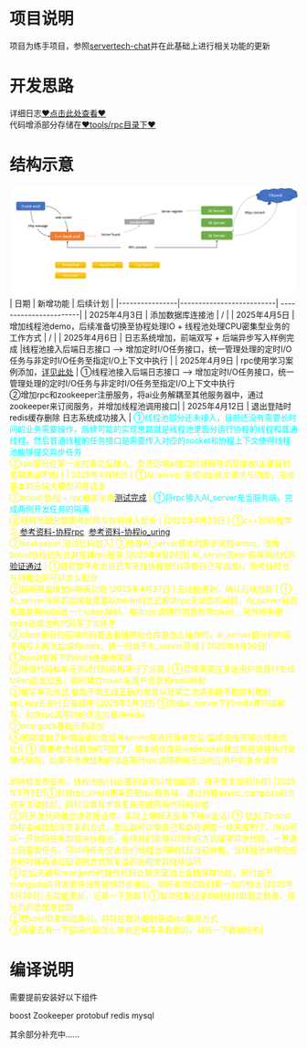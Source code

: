 # 项目说明
项目为练手项目，参照[servertech-chat](https://github.com/anarthal/servertech-chat?tab=readme-ov-file)并在此基础上进行相关功能的更新

# 开发思路 
详细日志[♥点击此处查看♥](doc/开发日志.md)
<br>代码增添部分存储在[♥tools/rpc目录下♥](./tools/rpc/)

# 结构示意
![Alt text](image/image-4.png)
| 日期           | 新增功能                 | 后续计划              |
|----------------|--------------------------| -----------------------|
| 2025年4月3日   | 添加数据库连接池      |            /              |
| 2025年4月5日   | 增加线程池demo，后续准备切换至协程处理IO + 线程池处理CPU密集型业务的工作方式 |        /            |
| 2025年4月6日   | 日志系统增加，前端双写 + 后端异步写入样例完成 |线程池接入后端日志接口 --> 增加定时I/O任务接口，统一管理处理的定时I/O任务与非定时I/O任务至指定I/O上下文中执行 |
| 2025年4月9日   | rpc使用学习案例添加，[详见此处](server/tools/rpc/readme.md) | ①线程池接入后端日志接口 --> 增加定时I/O任务接口，统一管理处理的定时I/O任务与非定时I/O任务至指定I/O上下文中执行  <br>②增加rpc和zookeeper注册服务，将ai业务解耦至其他服务器中，通过zookeeper来订阅服务，并增加线程池调用接口|
| 2025年4月12日   | 退出登陆时redis缓存删除  日志系统成功接入      |   <span style="color:cyan">①线程池部分还未接入，目前还没有需要长时间的业务需要操作，后续可能的实现思路就是线程池里面分运行协程的线程和普通线程，然后普通线程的任务接口是需要传入对应的socket和协程上下文使得线程池能够提交异步任务</span><br> <span style="color:yellow">②rpc部分在第一点完善之后接入，负责远端ai接口的调用与消息接收(主要目的是隔离ai环境)          |
| 2025年4月16日   | ①AI_server 完成http报文请求与回发，完成基本的云端大模型问答请求<br>②boost 协程 + rpc框架示例[测试完成](./tools/rpc/) |   <span style="color:cyan">①将rpc接入AI_server充当服务端，完成两侧开发任务的隔离</span>  <br><span style="color:yellow">②线程池部分要思考如何与协程接入配合</span>                |
|2025年4月23日 | ①c++20协程学习,[参考资料-协程rpc](https://github.com/jsc723/coroutine-server), [参考资料-协程io_uring](https://github.com/Codesire-Deng/co_context) <br>②zookeeper 测试代码加入| ①修改AI_server原本的异步流程demo，改成boost协程的形式并搭建rpc服务
|2025年4月26日| AI_server的rpc调用测试代码[验证通过](tools/rpc/ai_server/) | ①目前暂不考虑自己写无栈协程部分(需要自己写调度)，思考线程池与协程之间可以怎么配合 <br>②前端界面增加ai聊天功能
|2025年4月27日 | 无功能更新，确认后续思路 | ① Ai_server与网页后端处需要以token的方式解决rpc无状态的问题，Ai_server目前思路是用redis做一个token映射，每次rpc调用的消息附带token，另外顺手把redis连接池的代码写了当练手<br>②client部分的前端代码要去看懂原始仓库是怎么操作的，ai_server部分的内容不用写入网页后端的redis，统一归属于Ai_server管理
| 2025年4月29日| ①boost套件下的redis连接池完成 <br>②将源代码和单元测试代码结构进行了分离 | ①后续需要在发送用户信息时生成token回发过去，同时建立token与用户信息的redis映射 <br>②编写单元测试 看能不能生成正确的信息以及第二次调用能不能顺利取到api_key去进行云端调用
|2025年5月3日| ①完成ai_server下的redis客户端编写，初次rpc调用时的信息加载进redis <br> ②mongodb基础示例添加 <br>③前端增加了新增会话功能且与server端进行简单交互(后续交由前端伙伴去优化)| ① 需要考虑线程池的问题了，原本的仓库在websocket建立后是直接执行处理代码的，如果不修改结构的话在等待rpc调用期间无法响应用户的其余请求 <br><br> 即协程发布任务，线程池执行(必要的话可以增加回调，用于恢复当前协程)
|2025年5月6日|①封装rpc_client用来匹配rpc服务端，通过协程async_compose的方式来主动挂起，同时设置异步恢复来完成两端代码的对接 <br>②将开发代码融合进原始仓库，实现上端聊天室与下端ai会话| ① 找到了boost协程主动挂起与恢复的方式，那么就可以像自己写协程调度一样来控制了，所以可以一开始将任务加载进协程池，能得我们能够以同步的方式编写异步代码，一旦遇上阻塞型任务，可以将任务交由我们线程池同时挂起当前协程，当线程池处理完任务的时候再通过回调的方式恢复当前协程使其继续运行 <br>②之后先编写mongodb的操作代码让聊天室加上会话保存功能，同时由于mongodb的开发套件没有提供异步接口，刚好来测试我们第一点的想法
|2025年5月20日| 无功能更新，记录一下思路 | ①每次拉取记录的时候拉取固定数量，按分页的思想来拉取<br>②按userID来构成索引，并将拉取功能封装成rpc服务方式<br>③需要去看一下前端代码怎么接收这种多条数据的，对齐一下数据结构|
# 编译说明

需要提前安装好以下组件

  boost Zookeeper protobuf redis mysql

其余部分补充中......
